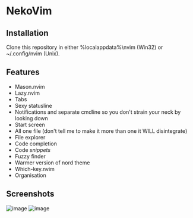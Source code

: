 # NekoVim
## Installation
Clone this repository in either %localappdata%\nvim (Win32) or ~/.config/nvim (Unix).
## Features
* Mason.nvim
* Lazy.nvim
* Tabs
* Sexy statusline
* Notifications and separate cmdline so you don't strain your neck by looking down
* Start screen
* All one file (don't tell me to make it more than one it WILL disintegrate)
* File explorer
* Code completion
* Code *snippets*
* Fuzzy finder
* Warmer version of nord theme
* Which-key.nvim
* Organisation
## Screenshots
![image](https://github.com/Neko-Vim/NekoVim/assets/118553985/6ed63393-9d85-4ae7-b1a4-38d66152aede)
![image](https://github.com/user-attachments/assets/4953e235-a14f-44be-adf8-bfc3e0c6cb95)
